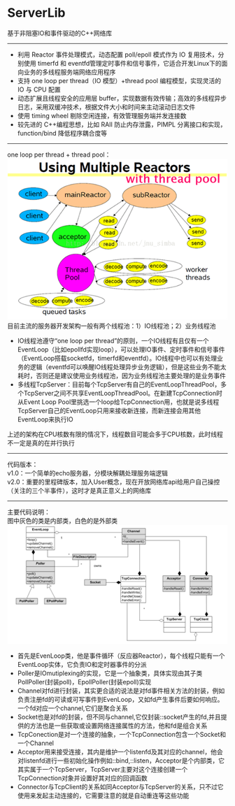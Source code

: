 # ServerLib
基于非阻塞IO和事件驱动的C++网络库
****
* 利用 Reactor 事件处理模式，动态配置 poll/epoll 模式作为 IO 复用技术，分别使用 timerfd 和 eventfd管理定时事件和信号事件，它适合开发Linux下的面向业务的多线程服务端网络应用程序  
* 支持 one loop per thread（IO 模型）+thread pool 编程模型，实现灵活的 IO 与 CPU 配置  
* 动态扩展且线程安全的应用层 buffer，实现数据有效传输；高效的多线程异步日志，采用双缓冲技术，根据文件大小和时间来主动滚动日志文件  
* 使用 timing wheel 剔除空闲连接，有效管理服务端并发连接数  
* 较先进的 C++编程思想，比如 RAII 防止内存泄露，PIMPL 分离接口和实现，function/bind 降低程序耦合度等  
****
one loop per thread + thread pool：  
![image](https://github.com/CYouth/ServerLib/blob/master/image/reactor.png)  
目前主流的服务器开发架构一般有两个线程池：1）IO线程池；2）业务线程池  
* IO线程池遵守“one loop per thread”的原则，一个IO线程有且仅有一个EventLoop（比如epollfd实现loop），可以处理IO事件、定时事件和信号事件（EventLoop搭载socketfd，timerfd和eventfd）。IO线程中也可以有处理业务的逻辑（eventfd可以唤醒IO线程处理异步业务逻辑），但是这些业务不能太耗时，否则还是建议使用业务线程池，因为业务线程池主要处理的是业务事件  
* 多线程TcpServer：目前每个TcpServer有自己的EventLoopThreadPool，多个TcpServer之间不共享EventLoopThreadPool。在新建TcpConnection时从Event Loop Pool里挑选一个loop给TcpConnection用，也就是说多线程TcpServer自己的EventLoop只用来接收新连接，而新连接会用其他EventLoop来执行IO  
  
上述的架构在CPU核数有限的情况下，线程数目可能会多于CPU核数，此时线程不一定是真的在并行执行  
****
代码版本：  
v1.0：一个简单的echo服务器，分模块解耦处理服务端逻辑  
v2.0：重要的里程碑版本，加入User概念，现在开放网络库api给用户自己操控（关注的三个半事件），这时才是真正意义上的网络库  
****
主要代码说明：  
图中灰色的类是内部类，白色的是外部类  
![image](https://github.com/CYouth/ServerLib/blob/master/image/class.png)  
* 首先是EvenLoop类，他是事件循环（反应器Reactor），每个线程只能有一个EventLoop实体，它负责IO和定时器事件的分派  
* Poller是IOmutiplexing的实现，它是一个抽象类，具体实现由其子类PollPoller(封装poll)，EpollPoller(封装epoll)实现  
* Channel对fd进行封装，其实更合适的说法是对fd事件相关方法的封装，例如负责注册fd的可读或可写事件到EvenLoop，又如fd产生事件后要如何响应。一个fd对应一个channel,它们是聚合关系  
* Socket也是对fd的封装，但不同与channel,它仅封装::socket产生的fd,并且提供的方法也是一些获取或设置网络连接属性的方法，他和fd是组合关系  
* TcpConection是对一个连接的抽象，一个TcpConnection包含一个Socket和一个Channel  
* Acceptor用来接受连接，其内是维护一个listenfd及其对应的channel，他会对listenfd进行一些初始化操作例如::bind,::listen，Acceptor是个内部类，它其实属于一个TcpServer，TcpServer主要对这个连接创建一个TcpConnection对象并设置好其对应的回调函数  
* Connector与TcpClient的关系如同Acceptor与TcpServer的关系，只不过它使用来发起主动连接的，它需要注意的就是自动重连等这些功能  



